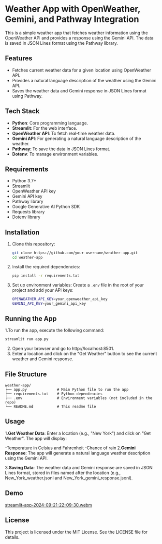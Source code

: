 ﻿# Weather App with OpenWeather, Gemini, and Pathway Integration

This is a simple weather app that fetches weather information using the OpenWeather API and provides a response using the Gemini API. The data is saved in JSON Lines format using the Pathway library.

## Features

- Fetches current weather data for a given location using OpenWeather API.
- Provides a natural language description of the weather using the Gemini API.
- Saves the weather data and Gemini response in JSON Lines format using Pathway.

## Tech Stack

- **Python**: Core programming language.
- **Streamlit**: For the web interface.
- **OpenWeather API**: To fetch real-time weather data.
- **Gemini API**: For generating a natural language description of the weather.
- **Pathway**: To save the data in JSON Lines format.
- **Dotenv**: To manage environment variables.

## Requirements

- Python 3.7+
- Streamlit
- OpenWeather API key
- Gemini API key
- Pathway library
- Google Generative AI Python SDK
- Requests library
- Dotenv library

## Installation

1. Clone this repository:

   ```bash
   git clone https://github.com/your-username/weather-app.git
   cd weather-app

2. Install the required dependencies:
   ```bash
   pip install -r requirements.txt
   ```
3. Set up environment variables:
   Create a `.env` file in the root of your project and add your API keys:
   ```bash
   OPENWEATHER_API_KEY=your_openweather_api_key
   GEMINI_API_KEY=your_gemini_api_key
   ```
## Running the App
1.To run the app, execute the following command:
   ```bash
   streamlit run app.py
   ```

2. Open your browser and go to http://localhost:8501.
3. Enter a location and click on the "Get Weather" button to see the current weather and Gemini response.

## File Structure
   ```code
   weather-app/
   ├── app.py              # Main Python file to run the app
   ├── requirements.txt    # Python dependencies
   ├── .env                # Environment variables (not included in the repo)
   └── README.md           # This readme file
   ```

## Usage
1.**Get Weather Data**: Enter a location (e.g., "New York") and click on "Get Weather". The app will display:

   -Temperature in Celsius and Fahrenheit
   -Chance of rain
2.**Gemini Response**: The app will generate a natural language weather description using the Gemini API.

3.**Saving Data**: The weather data and Gemini response are saved in JSON Lines format, stored in files named after the location (e.g., 
  New_York_weather.jsonl and New_York_gemini_response.jsonl).

## Demo
 [streamlit-app-2024-09-21-22-09-30.webm](https://github.com/user-attachments/assets/69aff1dd-6c4b-46c9-a818-05761f8f9733)

 ## License
 This project is licensed under the MIT License. See the LICENSE file for details.




